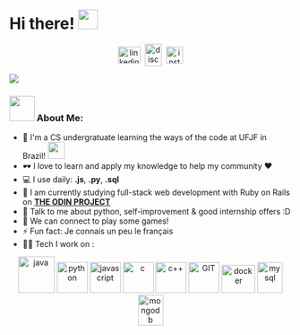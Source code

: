 # Hi there! <img src="https://github.com/TheDudeThatCode/TheDudeThatCode/blob/master/Assets/Hi.gif" width="35" />
<p align="center">
<a href="https://linkedin.com/in/abraao-de-paula" target="blank"><img align="center" src="https://cdn.jsdelivr.net/npm/simple-icons@3.0.1/icons/linkedin.svg" alt="linkedin" height="30" width="40" /></a>&nbsp;
<a href="http://discord.com/users/.kedoshim" target="blank"><img align="center" src="https://cdn.jsdelivr.net/npm/simple-icons@3.0.1/icons/discord.svg" alt="discord" height="40" width="30" /></a>&nbsp;
<a href="https://www.instagram.com/abraaodpaula/"><img align="center" alt="instagram" width="30" src="https://cdn.jsdelivr.net/npm/simple-icons@3.0.1/icons/instagram.svg" /></a>
</p>

![](https://camo.githubusercontent.com/992babdffd8c74a1502de375fbdf7e4d54773242/68747470733a2f2f6d656469612e67697068792e636f6d2f6d656469612f53576f536b4e36447854737a71494b4571762f67697068792e676966)

### <img src="https://github.com/TheDudeThatCode/TheDudeThatCode/blob/master/Assets/Developer.gif" width="45" /> About Me:
- 🏦 I'm a CS undergratuate learning the ways of the code at UFJF in Brazil!
      <img src="https://media.giphy.com/media/bIqdxoOVJ2oak/giphy.gif" width="30">
- 🕶  I love to learn and apply my knowledge to help my community ❤
- 💻 I use daily: **.js**, **.py**,  **.sql**
- 🌱 I am currently studying full-stack web development with Ruby on Rails on [**THE ODIN PROJECT**](https://www.theodinproject.com/)
- 💬 Talk to me about python, self-improvement & good internship offers :D
- 👯 We can connect to play some games!
- ⚡ Fun fact: Je connais un peu le français
- 🧑‍💻 Tech I work on :

<p align="center">
      <img src="https://www.vectorlogo.zone/logos/java/java-icon.svg" alt="java" width="65" height="65"/> 
      <img src="https://www.vectorlogo.zone/logos/python/python-icon.svg" alt="python" width="55" height="55"/>
      <img src="https://upload.vectorlogo.zone/logos/javascript/images/239ec8a4-163e-4792-83b6-3f6d96911757.svg" alt="javascript" width="55" height="55"/>
      <img src="https://upload.wikimedia.org/wikipedia/commons/archive/3/35/20220802133510%21The_C_Programming_Language_logo.svg" alt="c" width="55" height="55"/>
      <img src="https://upload.wikimedia.org/wikipedia/commons/thumb/1/18/ISO_C%2B%2B_Logo.svg/640px-ISO_C%2B%2B_Logo.svg.png" alt="c++" width="55" height="55"/>
      <img src="https://www.vectorlogo.zone/logos/git-scm/git-scm-icon.svg" alt="GIT" width="55" height="55"/> 
      <img src="https://www.vectorlogo.zone/logos/docker/docker-official.svg" alt="docker" width="60" height="50"/>
      <img src="https://www.vectorlogo.zone/logos/mysql/mysql-icon.svg" alt="mysql" width="45" height="55"/>
      <img src="https://www.vectorlogo.zone/logos/mongodb/mongodb-icon.svg" alt="mongodb" width="45" height="55"/>
</p>

